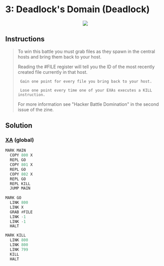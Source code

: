 # 3: Deadlock's Domain (Deadlock)

<div align="center"><img src="EXAPUNKS - Deadlock's Domain (2024-06-23-17-23-51).mp4" /></div>

## Instructions
> To win this battle you must grab files as they spawn in the central hosts and bring them back to your host. 
> 
> Reading the #FILE register will tell you the ID of the most recently created file currently in that host.
> 
>      Gain one point for every file you bring back to your host.
> 
>      Lose one point every time one of your EXAs executes a KILL instruction.
> 
> For more information see "Hacker Battle Domination" in the second issue of the zine.

## Solution

### [XA](XA.exa) (global)
```asm
MARK MAIN
  COPY 800 X
  REPL GO
  COPY 801 X
  REPL GO
  COPY 802 X
  REPL GO
  REPL KILL
  JUMP MAIN
  
MARK GO
  LINK 800
  LINK X
  GRAB #FILE
  LINK -1
  LINK -1
  HALT

MARK KILL
  LINK 800
  LINK 800
  LINK 799
  KILL
  HALT
```

